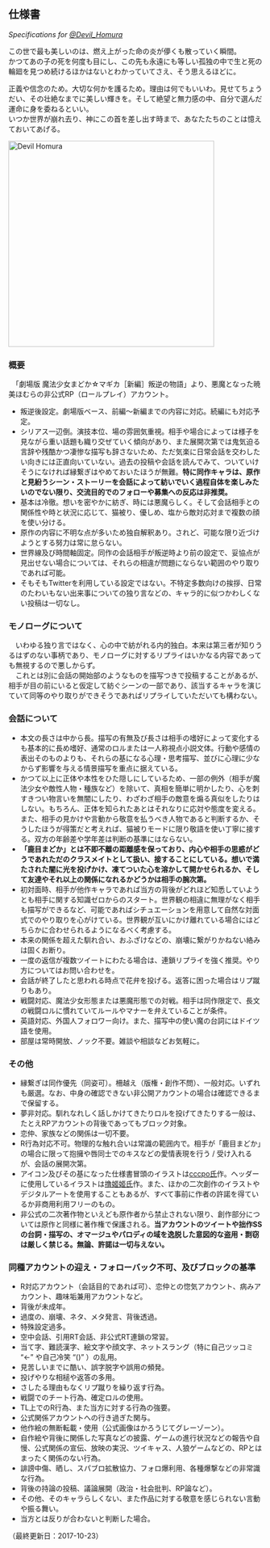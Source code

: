 ## 仕様書

*Specifications for [@Devil_Homura](https://twitter.com/Devil_Homura)*

この世で最も美しいのは、燃え上がった命の炎が儚くも散っていく瞬間。  
かつてあの子の死を何度も目にし、この先も永遠にも等しい孤独の中で生と死の輪廻を見つめ続けるほかはないとわかっていてさえ、そう思えるほどに。

正義や信念のため。大切な何かを護るため。理由は何でもいいわ。見せてちょうだい、その壮絶なまでに美しい輝きを。そして絶望と無力感の中、自分で選んだ運命に身を委ねるといい。  
いつか世界が崩れ去り、神にこの首を差し出す時まで、あなたたちのことは憶えておいてあげる。

<img src="https://rp.zweivogel.org/images/Homu_by_cccpo_resized.png" alt="Devil Homura" width="408" />

### 概要

　「劇場版 魔法少女まどか☆マギカ［新編］叛逆の物語」より、悪魔となった暁美ほむらの非公式RP（ロールプレイ）アカウント。

* 叛逆後設定。劇場版ベース、前編〜新編までの内容に対応。続編にも対応予定。
* シリアス一辺倒。演技本位、場の雰囲気重視。相手や場合によっては様子を見ながら重い話題も織り交ぜていく傾向があり、また展開次第では鬼気迫る言辞や残酷かつ凄惨な描写も辞さないため、ただ気楽に日常会話を交わしたい向きには正直向いていない。過去の投稿や会話を読んでみて、ついていけそうになければ縁繋ぎはやめておいたほうが無難。**特に同作キャラは、原作と見紛うシーン・ストーリーを会話によって紡いでいく過程自体を楽しみたいのでない限り、交流目的でのフォローや募集への反応は非推奨。**
* 基本は冷徹。想いを密やかに紡ぎ、時には悪魔らしく。そして会話相手との関係性や時と状況に応じて、猫被り、優しめ、塩から敵対応対まで複数の顔を使い分ける。
* 原作の内容に不明な点が多いため独自解釈あり。されど、可能な限り近づけようとする努力は常に怠らない。
* 世界線及び時間軸固定。同作の会話相手が叛逆時より前の設定で、妥協点が見出せない場合については、それらの相違が問題にならない範囲のやり取りであれば可能。
* そもそもTwitterを利用している設定ではない。不特定多数向けの挨拶、日常のたわいもない出来事についての独り言などの、キャラ的に似つかわしくない投稿は一切なし。

### モノローグについて

　いわゆる独り言ではなく、心の中で紡がれる内的独白。本来は第三者が知りうるはずのない事柄であり、モノローグに対するリプライはいかなる内容であっても無視するので悪しからず。  
　これとは別に会話の開始部のようなものを描写つきで投稿することがあるが、相手が目の前にいると仮定して紡ぐシーンの一部であり、該当するキャラを演じていて同等のやり取りができそうであればリプライしていただいても構わない。

### 会話について

* 本文の長さは中から長。描写の有無及び長さは相手の嗜好によって変化するも基本的に長め嗜好、通常のロルまたは一人称視点小説文体。行動や感情の表出そのものよりも、それらの基になる心理・思考描写、並びに心理に少なからず影響を与える情景描写を重点に据えている。
* かつて以上に正体や本性をひた隠しにしているため、一部の例外（相手が魔法少女や敵性人物・種族など）を除いて、真相を簡単に明かしたり、心を刺すきつい物言いを無闇にしたり、わざわざ相手の敵意を煽る真似をしたりはしない。もちろん、正体を知られたあとはそれなりに応対や態度を変える。  
また、相手の見かけや言動から敬意を払うべき人物であると判断するか、そうしたほうが得策だと考えれば、猫被りモードに限り敬語を使い丁寧に接する。双方の年齢差や学年差は判断の基準にはならない。
* **「鹿目まどか」とは不即不離の距離感を保っており、内心や相手の思惑がどうであれただのクラスメイトとして扱い、接することにしている。想いで満たされた闇に光を投げかけ、凍てついた心を溶かして開かせられるか、そして友達やそれ以上の関係になれるかどうかは相手の腕次第。**
* 初対面時、相手が他作キャラであれば当方の背後がどれほど知悉していようとも相手に関する知識ゼロからのスタート。世界観の相違に無理がなく相手も描写ができるなど、可能であればシチュエーションを用意して自然な対面式でのやり取りを心がけている。世界観が互いにかけ離れている場合にはどちらかに合わせられるようになるべく考慮する。
* 本来の関係を超えた馴れ合い、おふざけなどの、崩壊に繋がりかねない絡みは固くお断り。
* 一度の返信が複数ツイートにわたる場合は、連鎖リプライを強く推奨。やり方についてはお問い合わせを。
* 会話が終了したと思われる時点で花弁を投げる。返答に困った場合はリプ蹴りもあり。
* 戦闘対応、魔法少女形態または悪魔形態での対戦。相手は同作限定で、長文の戦闘ロルに慣れていてルールやマナーを弁えていることが条件。
* 英語対応、外国人フォロワー向け。また、描写中の使い魔の台詞にはドイツ語を使用。
* 部屋は常時開放、ノック不要。雑談や相談などお気軽に。

### その他

* 縁繋ぎは同作優先（同姿可）。柵越え（版権・創作不問）、一般対応。いずれも厳選。なお、中身の確認できない非公開アカウントの場合は確認できるまで保留する。
* 夢非対応。馴れなれしく話しかけてきたりロルを投げてきたりする一般は、たとえRPアカウントの背後であってもブロック対象。
* 恋仲、家族などの関係は一切不要。
* R行為対応不可。物理的な触れ合いは常識の範囲内で。相手が「鹿目まどか」の場合に限って抱擁や唇同士でのキスなどの愛情表現を行う / 受け入れるが、会話の展開次第。
* アイコン及びその基になった仕様書冒頭のイラストは[cccpo氏](https://www.pixiv.net/member.php?id=667829)作。ヘッダーに使用しているイラストは[撸姬姬氏](https://touch.pixiv.net/member.php?id=3392979)作。また、ほかの二次創作のイラストやデジタルアートを使用することもあるが、すべて事前に作者の許諾を得ているか非商用利用フリーのもの。
* 非公式の二次著作物といえども原作者から禁止されない限り、創作部分については原作と同様に著作権で保護される。**当アカウントのツイートや拙作SSの台詞・描写の、オマージュやパロディの域を逸脱した意図的な盗用・剽窃は厳しく禁じる。無論、許諾は一切与えない。**

### 同種アカウントの迎え・フォローバック不可、及びブロックの基準

* R対応アカウント（会話目的であれば可）、恋仲との惚気アカウント、病みアカウント、趣味垢兼用アカウントなど。
* 背後が未成年。
* 過度の、崩壊、ネタ、メタ発言、背後透過。
* 特殊設定過多。
* 空中会話、引用RT会話、非公式RT連鎖の常習。
* 当て字、難読漢字、絵文字や顔文字、ネットスラング（特に自己ツッコミ “←” や自己冷笑 “()” ）の乱用。
* 見苦しいまでに酷い、誤字脱字や誤用の頻発。
* 投げやりな相槌や返答の多用。
* さしたる理由もなくリプ蹴りを繰り返す行為。
* 戦闘でのチート行為、確定ロルの使用。
* TL上でのR行為、また当方に対する行為の強要。
* 公式関係アカウントへの行き過ぎた関与。
* 他作絵の無断転載・使用（公式画像はかろうじてグレーゾーン）。
* 自作絵や背後に関係した写真などの披露、ゲームの進行状況などの報告や自慢、公式関係の宣伝、放映の実況、ツイキャス、人狼ゲームなどの、RPとはまったく関係のない行為。
* 誹謗中傷、晒し、スパブロ拡散協力、フォロ爆利用、各種爆撃などの非常識な行為。
* 背後の持論の投稿、議論展開（政治・社会批判、RP論など）。
* その他、そのキャラらしくない、また作品に対する敬意を感じられない言動や振る舞い。
* 当方とは反りが合わないと判断した場合。

（最終更新日：2017-10-23）

